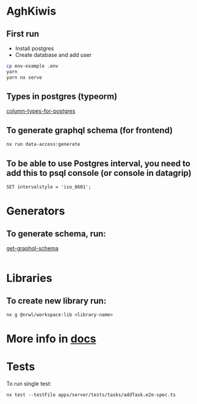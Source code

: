 # AghKiwis

## First run

- Install postgres
- Create database and add user

```bash
cp env-example .env
yarn
yarn nx serve
```

## Types in postgres (typeorm)

[column-types-for-postgres](https://orkhan.gitbook.io/typeorm/docs/entities#column-types-for-postgres)

## To generate graphql schema (for frontend)

```bash
nx run data-access:generate
```

## To be able to use Postgres interval, you need to add this to psql console (or console in datagrip)

```
SET intervalstyle = 'iso_8601';
```

# Generators

## To generate schema, run:

[get-graphql-schema](https://github.com/prisma-labs/get-graphql-schema)

```

```

# Libraries

## To create new library run:

```
nx g @nrwl/workspace:lib <library-name>
```

# More info in [docs](docs/Docs.md)

# Tests

To run single test:

```
nx test --testFile apps/server/tests/tasks/addTask.e2e-spec.ts
```
